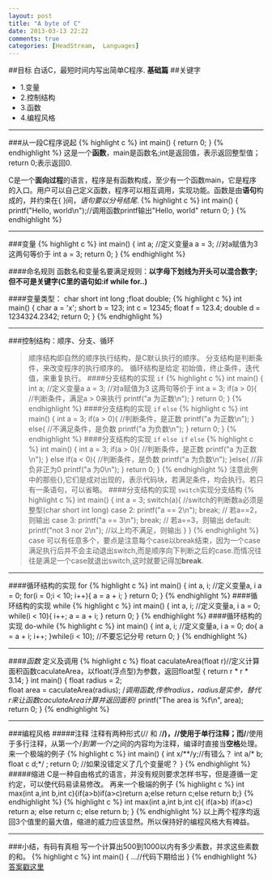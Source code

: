 ```yaml
---
layout: post
title: "A byte of C"
date: 2013-03-13 22:22
comments: true
categories: [HeadStream,  Languages]
---
```

##目标
白话C，最短时间内写出简单C程序.
**基础篇**
##关键字
+ 1.变量
+ 2.控制结构
+ 3.函数
+ 4.编程风格

----	
###从一段C程序说起
{% highlight c %}
int main() 
{
	return 0;
}
{% endhighlight %}
这是一个**函数**，main是函数名;int是返回值，表示返回整型值；return 0;表示返回0.

C是一个**面向过程**的语言，程序是有函数构成，至少有一个函数main，它是程序的入口。用户可以自己定义函数，程序可以相互调用，实现功能。函数是由**语句**构成的，并约束在{ }间，*语句要以分号结尾*.
{% highlight c %}
int main() 
{
	printf("Hello, world\n");//调用函数printf输出"Hello, world"
	return 0;
}
{% endhighlight %}

---
###变量
{% highlight c %}
int main() 
{
	int a; //定义变量a
	a = 3; //对a赋值为3  这两句等价于 int a = 3;
	return 0;
}
{% endhighlight %}

####命名规则
   函数名和变量名要满足规则：**以字母下划线为开头可以混合数字;但不可是关键字(C里的语句如:if while for..)**

####变量类型： char short int long ;float double;
{% highlight c %}
int main() 
{
	char a = 'x';
	short b = 123;
	int c = 12345;
	float f = 123.4;
	double d = 1234324.2342;
	return 0;
}
{% endhighlight %}

---
###控制结构：顺序、分支、循环
>顺序结构即自然的顺序执行结构，是C默认执行的顺序。
>分支结构是判断条件，来改变程序的执行顺序的。
>循环结构是给定 初始值，终止条件，迭代值，来重复执行。
####分支结构的实现 `if` 
{% highlight c %}
int main() 
{
	int a; 		//定义变量a
	a = 3;		   //对a赋值为3  这两句等价于 int a = 3;
	if(a > 0){		//判断条件，满足a > 0来执行
		printf("a 为正数\n");
	}
	return 0;
} 
{% endhighlight %}
####分支结构的实现 `if` `else` 
{% highlight c %}
int main() 
{
	int a = 3; 
	if(a > 0){		//判断条件，是正数
		printf("a 为正数\n");
	}
	else{		//不满足条件，是负数
		printf("a 为负数\n");
	}
	return 0;
} 
{% endhighlight %}
####分支结构的实现 `if` `else if` `else`
{% highlight c %}
int main() 
{
	int a = 3; 
	if(a > 0){			//判断条件，是正数
		printf("a 为正数\n");
	}
	else if(a < 0){		//判断条件，是负数
		printf("a 为负数\n");
	}else{				//非负非正为0
		printf("a 为0\n");
	}
	return 0;
} 
{% endhighlight %}
注意此例中的那些{},它们是成对出现的，表示代码块，若满足条件，均会执行。若只有一条语句，可以省略。
####分支结构的实现 `switch`实现分支结构
{% highlight c %}
int main()
{
	int a = 3;
	switch(a){		//switch的判断数a必须是整型(char short int long)
		case 2: printf("a == 2\n"); break; // 若a==2，则输出
		case 3: printf("a == 3\n"); break; // 若a==3，则输出
		default: printf("not 3 nor 2\n");  //以上均不满足，则输出
	}
}
{% endhighlight %}
case 可以有任意多个，要点是注意每个case以break结束，因为一个case 满足执行后并不会主动退出switch,而是顺序向下判断之后的case.而情况往往是满足一个case就退出switch,这时就要记得加**break**.

---
####循环结构的实现 for
{% highlight c %}
int main() 
{
	int a, i; //定义变量a, i
	a = 0; 
	for(i = 0;i < 10; i++){
		a = a + i;
	}
	return 0;
} 
{% endhighlight %}
####循环结构的实现 while 
{% highlight c %}
int main() 
{
	int a, i; //定义变量a, i
	a = 0; 
	while(i < 10){
		i++;
		a = a + i;
	}
	return 0;
} 
{% endhighlight %}
####循环结构的实现 do-while 
{% highlight c %}
int main() 
{
	int a, i; //定义变量a, i
	a = 0; 
	do{
		a = a + i;
		i++;
	}while(i < 10);		//不要忘记分号
	return 0;
} 
{% endhighlight %}

----
####*函数* 定义及调用
{% highlight c %}
float caculateArea(float r)//定义计算面积函数caculateArea，以float(浮点型)为参数，返回float型
{
	return r * r * 3.14;
}
int main()
{
	float radius = 2;	
	float area = caculateArea(radius); /*调用函数,传参radius，radius是实参，替代r来让函数caculateArea计算并返回面积*/
	printf("The area is %f\n", area);
	return 0;
}
{% endhighlight %}
	
---
###编程风格
#####注释
	注释有两种形式(// 和 /**/)，//使用于单行注释；而/**/使用于多行注释，从第一个/*到第一个*/之间的内容均为注释，编译时直接当**空格**处理。
	来一个极端的例子
{% highlight c %}
int main()
{
	int x/**/y;//有错么？
	int a/* b;
	float c d;*/ 
	;
	return 0;
//如果没错定义了几个变量呢？
}
{% endhighlight %}
#####缩进
	C是一种自由格式的语言，并没有规则要求怎样书写，但是遵循一定约定，可以使代码易读易修改。
	再来一个极端的例子
{% highlight c %}
int max(int a,int b,int c){if(a>b)if(a>c)return a;else return c;else return b;}
{% endhighlight %}
{% highlight c %}
int max(int a,int b,int c){
	if(a>b)	
		if(a>c)	
			return a;
		else return c;
	else return b;
}
{% endhighlight %}
以上两个程序均返回3个值里的最大值，缩进的威力应该显然。所以保持好的编程风格大有裨益。

---
###小结，有码有真相
	写一个计算出500到1000以内有多少素数，并求这些素数的和。
{% highlight c %}
int main()
{
	...//代码下期给出	
}
{% endhighlight %}
[答案戳这里](/HeadStream/Tutorial/How-to/2013/03/16/learningc2/)

